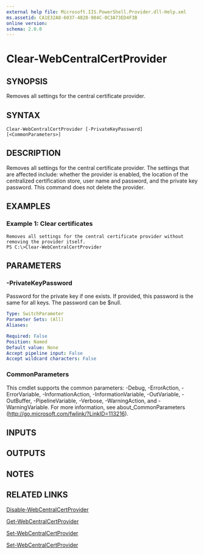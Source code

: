 ```yaml
---
external help file: Microsoft.IIS.PowerShell.Provider.dll-Help.xml
ms.assetid: CA1E32A8-6037-4828-984C-0C3A73ED4F3B
online version: 
schema: 2.0.0
---
```


# Clear-WebCentralCertProvider

## SYNOPSIS
Removes all settings for the central certificate provider.

## SYNTAX

```
Clear-WebCentralCertProvider [-PrivateKeyPassword] [<CommonParameters>]
```

## DESCRIPTION
Removes all settings for the central certificate provider.
The settings that are affected include: whether the provider is enabled, the location of the centralized certification store, user name and password, and the private key password.
This command does not delete the provider.

## EXAMPLES

### Example 1: Clear certificates
```
Removes all settings for the central certificate provider without removing the provider itself.
PS C:\>Clear-WebCentralCertProvider
```

## PARAMETERS

### -PrivateKeyPassword
Password for the private key if one exists.
If provided, this password is the same for all keys.
The password can be $null.

```yaml
Type: SwitchParameter
Parameter Sets: (All)
Aliases: 

Required: False
Position: Named
Default value: None
Accept pipeline input: False
Accept wildcard characters: False
```

### CommonParameters
This cmdlet supports the common parameters: -Debug, -ErrorAction, -ErrorVariable, -InformationAction, -InformationVariable, -OutVariable, -OutBuffer, -PipelineVariable, -Verbose, -WarningAction, and -WarningVariable. For more information, see about_CommonParameters (http://go.microsoft.com/fwlink/?LinkID=113216).

## INPUTS

## OUTPUTS

## NOTES

## RELATED LINKS

[Disable-WebCentralCertProvider](./Disable-WebCentralCertProvider.md)

[Get-WebCentralCertProvider](./Get-WebCentralCertProvider.md)

[Set-WebCentralCertProvider](./Set-WebCentralCertProvider.md)

[Set-WebCentralCertProvider](./Set-WebCentralCertProvider.md)

